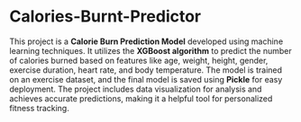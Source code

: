 # Calories-Burnt-Predictor
This project is a **Calorie Burn Prediction Model** developed using machine learning techniques. It utilizes the **XGBoost algorithm** to predict the number of calories burned based on features like age, weight, height, gender, exercise duration, heart rate, and body temperature. The model is trained on an exercise dataset, and the final model is saved using **Pickle** for easy deployment. The project includes data visualization for analysis and achieves accurate predictions, making it a helpful tool for personalized fitness tracking.
